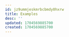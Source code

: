 ```yaml
---
id: jz9ummjeskmrbcbmdy0hxrw
title: Examples
desc: ''
updated: 1704569885700
created: 1704569885700
---
```

